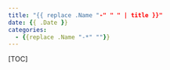 ```yaml
---
title: "{{ replace .Name "-" " " | title }}"
date: {{ .Date }}
categories:
  - {{replace .Name "-*" ""}}
---
```


[TOC]

